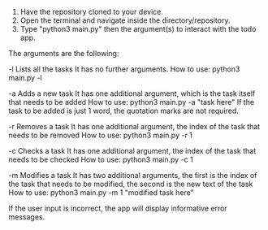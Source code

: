 1. Have the repository cloned to your device.
2. Open the terminal and navigate inside the directory/repository.
3. Type "python3 main.py" then the argument(s) to interact with the todo app.

The arguments are the following:

-l
Lists all the tasks
It has no further arguments.
How to use: python3 main.py -l

-a
Adds a new task
It has one additional argument, which is the task itself that needs to be added
How to use: python3 main.py -a "task here"
If the task to be added is just 1 word, the quotation marks are not required.

-r
Removes a task
It has one additional argument, the index of the task that needs to be removed
How to use: python3 main.py -r 1

-c
Checks a task
It has one additional argument, the index of the task that needs to be checked
How to use: python3 main.py -c 1

-m
Modifies a task
It has two additional arguments, the first is the index of the task that needs to be modified, the second is the new text of the task
How to use: python3 main.py -m 1 "modified task here"

If the user input is incorrect, the app will display informative error messages.